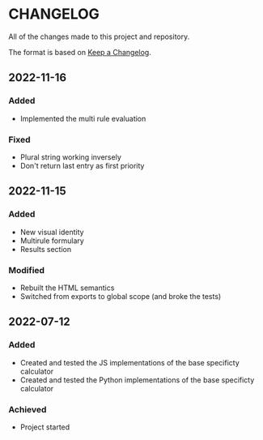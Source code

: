 # CHANGELOG

All of the changes made to this project and repository.

The format is based on [Keep a Changelog](https://keepachangelog.com/en/1.0.0/).

## 2022-11-16

### Added

- Implemented the multi rule evaluation

### Fixed

- Plural string working inversely
- Don't return last entry as first priority

## 2022-11-15

### Added

- New visual identity
- Multirule formulary
- Results section

### Modified

- Rebuilt the HTML semantics
- Switched from exports to global scope (and broke the tests)

## 2022-07-12

### Added

- Created and tested the JS implementations of the base specificty calculator
- Created and tested the Python implementations of the base specificty calculator

### Achieved

- Project started
